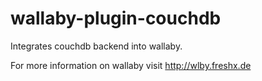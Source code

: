 wallaby-plugin-couchdb
======================

Integrates couchdb backend into wallaby.

For more information on wallaby visit http://wlby.freshx.de
